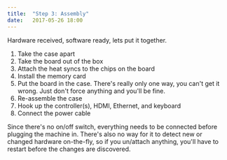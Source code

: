 ```yaml
---
title:  "Step 3: Assembly"
date:   2017-05-26 18:00
---
```


Hardware received, software ready, lets put it together.

1. Take the case apart
2. Take the board out of the box
3. Attach the heat syncs to the chips on the board
4. Install the memory card
5. Put the board in the case. There's really only one way, you can't get it wrong. Just don't force anything and you'll be fine.
6. Re-assemble the case
7. Hook up the controller(s), HDMI, Ethernet, and keyboard
8. Connect the power cable

Since there's no on/off switch, everything needs to be connected before plugging the machine in. There's also no way for it to detect new or changed hardware on-the-fly, so if you un/attach anything, you'll have to restart before the changes are discovered.
